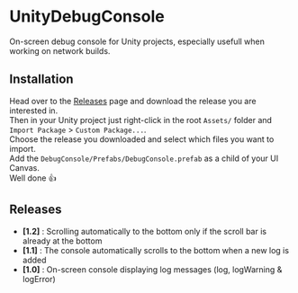 # UnityDebugConsole
On-screen debug console for Unity projects, especially usefull when working on network builds.

## Installation

Head over to the [Releases](https://github.com/kryffin/UnityDebugConsole/releases) page and download the release you are interested in.  
Then in your Unity project just right-click in the root `Assets/` folder and `Import Package` > `Custom Package...`.  
Choose the release you downloaded and select which files you want to import.  
Add the `DebugConsole/Prefabs/DebugConsole.prefab` as a child of your UI Canvas.  
Well done 👍

## Releases

* **[1.2]** : Scrolling automatically to the bottom only if the scroll bar is already at the bottom
* **[1.1]** : The console automatically scrolls to the bottom when a new log is added
* **[1.0]** : On-screen console displaying log messages (log, logWarning & logError)
